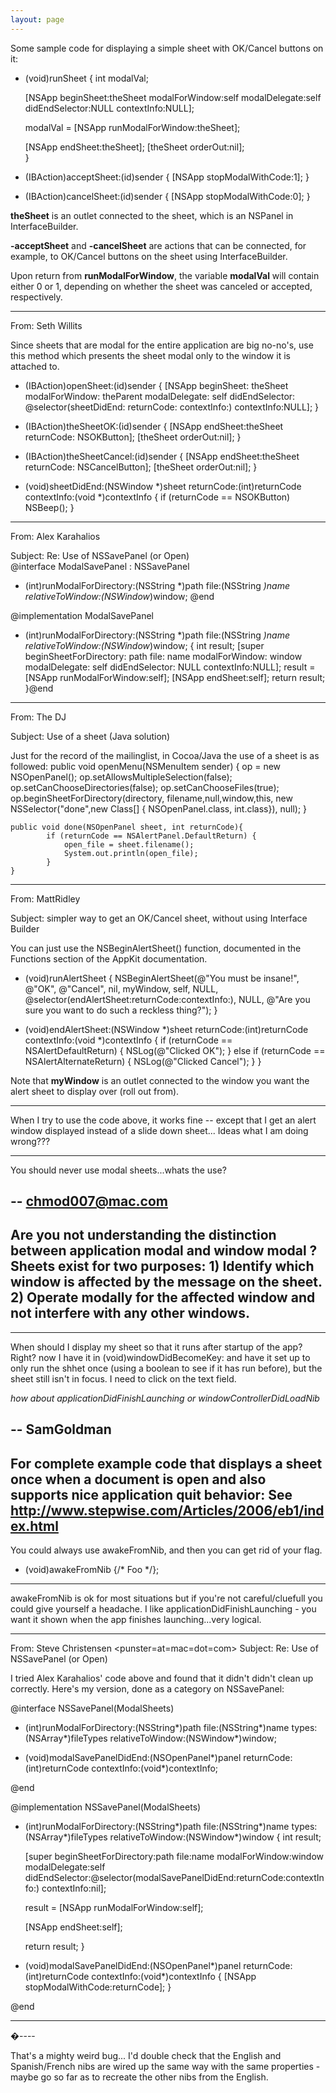 ```yaml
---
layout: page
---
```




Some sample code for displaying a simple sheet with OK/Cancel buttons on it:
    
- (void)runSheet
{
    int modalVal;

    [NSApp beginSheet:theSheet 
            modalForWindow:self
            modalDelegate:self 
            didEndSelector:NULL 
            contextInfo:NULL];

    modalVal = [NSApp runModalForWindow:theSheet];

    [NSApp endSheet:theSheet];
    [theSheet orderOut:nil];	
}

- (IBAction)acceptSheet:(id)sender
{
    [NSApp stopModalWithCode:1];
}

- (IBAction)cancelSheet:(id)sender
{
    [NSApp stopModalWithCode:0];
}



**theSheet** is an outlet connected to the sheet, which is an NSPanel in InterfaceBuilder. 

**-acceptSheet** and **-cancelSheet** are actions that can be connected, for example, to OK/Cancel buttons on the sheet using InterfaceBuilder.

Upon return from **runModalForWindow**, the variable **modalVal** will contain either 0 or 1, depending on whether the sheet was canceled or accepted, respectively.

----

From: Seth Willits

Since sheets that are modal for the entire application are big no-no's, use this method which presents the sheet modal only to the window it is attached to.

    
- (IBAction)openSheet:(id)sender
{
	[NSApp beginSheet: theSheet
			modalForWindow: theParent
			modalDelegate: self
			didEndSelector: @selector(sheetDidEnd: returnCode: contextInfo:)
			contextInfo:NULL];
}

- (IBAction)theSheetOK:(id)sender
{
	[NSApp endSheet:theSheet returnCode: NSOKButton];
	[theSheet orderOut:nil];
}

- (IBAction)theSheetCancel:(id)sender
{
	[NSApp endSheet:theSheet returnCode: NSCancelButton];
	[theSheet orderOut:nil];
}

- (void)sheetDidEnd:(NSWindow *)sheet returnCode:(int)returnCode contextInfo:(void *)contextInfo
{
	if (returnCode == NSOKButton)
		NSBeep();
}


----

From: Alex Karahalios <Alex at Karahalios dot org>

Subject: Re: Use of NSSavePanel (or Open)    
@interface ModalSavePanel : NSSavePanel
- (int)runModalForDirectory:(NSString *)path file:(NSString *)name
		   relativeToWindow:(NSWindow*)window;
@end

@implementation ModalSavePanel
- (int)runModalForDirectory:(NSString *)path file:(NSString *)name
		   relativeToWindow:(NSWindow*)window;
{
     int result;
     [super beginSheetForDirectory: path
                              file: name
                    modalForWindow: window
                     modalDelegate: self
                    didEndSelector: NULL
                       contextInfo:NULL];
     result = [NSApp runModalForWindow:self];
     [NSApp endSheet:self];
     return result;
}@end


----

From: The DJ <hartman at mac dot com>

Subject: Use of a sheet (Java solution)

Just for the record of the mailinglist, in Cocoa/Java the use of a sheet is as followed:
        public void openMenu(NSMenuItem sender) {
        op = new NSOpenPanel();
        op.setAllowsMultipleSelection(false);
        op.setCanChooseDirectories(false);
        op.setCanChooseFiles(true);
        op.beginSheetForDirectory(directory,
            filename,null,window,this,
            new NSSelector("done",new Class[] {
                NSOpenPanel.class, int.class}),
            null);
    }
    
    public void done(NSOpenPanel sheet, int returnCode){
            if (returnCode == NSAlertPanel.DefaultReturn) {
                open_file = sheet.filename();
                System.out.println(open_file);
            }
    }


----

From: MattRidley

Subject: simpler way to get an OK/Cancel sheet, without using Interface Builder

You can just use the NSBeginAlertSheet() function, documented in the Functions section of the AppKit documentation.

    

- (void)runAlertSheet
{
	NSBeginAlertSheet(@"You must be insane!", @"OK", @"Cancel",
		nil, myWindow, self, NULL,
		@selector(endAlertSheet:returnCode:contextInfo:),
		NULL,
		@"Are you sure you want to do such a reckless thing?");
}

- (void)endAlertSheet:(NSWindow *)sheet returnCode:(int)returnCode contextInfo:(void *)contextInfo
{
	if (returnCode == NSAlertDefaultReturn) {
		NSLog(@"Clicked OK");
	}
	else if (returnCode == NSAlertAlternateReturn) {
		NSLog(@"Clicked Cancel");
	}
}



Note that **myWindow** is an outlet connected to the window you want the alert sheet to display over (roll out from).

----
When I try to use the code above, it works fine -- except that I get an alert window displayed instead of a slide down sheet...  Ideas what I am doing wrong???

----

You should never use modal sheets...whats the use?

-- chmod007@mac.com
----
Are you not understanding the distinction between application modal and window modal ?  Sheets exist for two purposes: 1) Identify which window is affected by the message on the sheet.  2) Operate modally for the affected window and not interfere with any other windows.
----
----

When should I display my sheet so that it runs after startup of the app?  Right? now I have it in (void)windowDidBecomeKey: and have it set up to only run the shhet once (using a boolean to see if it has run before), but the sheet still isn't in focus. I need to click on the text field.

*how about applicationDidFinishLaunching or windowControllerDidLoadNib*

-- SamGoldman
----
For complete example code that displays a sheet once when a document is open and also supports nice application quit behavior:
See http://www.stepwise.com/Articles/2006/eb1/index.html
----
You could always use awakeFromNib, and then you can get rid of your flag.

    
- (void)awakeFromNib {/* Foo */};


----
awakeFromNib is ok for most situations but if you're not careful/cluefull you could give yourself a headache. I like applicationDidFinishLaunching - you want it shown when the app finishes launching...very logical.

----

From: Steve Christensen <punster=at=mac=dot=com>
Subject: Re: Use of NSSavePanel (or Open)

I tried Alex Karahalios' code above and found that it didn't didn't clean up correctly. Here's my version, done as a category on NSSavePanel:

    
@interface NSSavePanel(ModalSheets)

- (int)runModalForDirectory:(NSString*)path file:(NSString*)name
            types:(NSArray*)fileTypes relativeToWindow:(NSWindow*)window;

- (void)modalSavePanelDidEnd:(NSOpenPanel*)panel returnCode:(int)returnCode
            contextInfo:(void*)contextInfo;

@end

@implementation NSSavePanel(ModalSheets)

- (int)runModalForDirectory:(NSString*)path file:(NSString*)name
            types:(NSArray*)fileTypes relativeToWindow:(NSWindow*)window
{
    int result;

    [super beginSheetForDirectory:path file:name modalForWindow:window
            modalDelegate:self
            didEndSelector:@selector(modalSavePanelDidEnd:returnCode:contextInfo:)
            contextInfo:nil];

    result = [NSApp runModalForWindow:self];

    [NSApp endSheet:self];

    return result;
}

- (void)modalSavePanelDidEnd:(NSOpenPanel*)panel returnCode:(int)returnCode
            contextInfo:(void*)contextInfo
{
    [NSApp stopModalWithCode:returnCode];
}

@end

----
�----

That's a mighty weird bug... I'd double check that the English and Spanish/French nibs are wired up the same way with the same properties - maybe go so far as to recreate the other nibs from the English.
